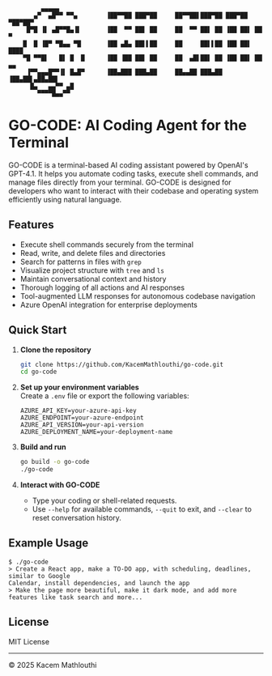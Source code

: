 ```
         ▄▄▄▄▄                                                              
       ▄▀  ▄█▀▀ ▀▀▄        ▐██▀▀██ ███▀██     ██▀▀██▌███▀██ ███▀██ ▀██▀██▀
     █▀█ ▐▌ ▄█▀▀█▄▐▌       ▐██  ▀▀ ██▌ ██     ██  ▀▀ ██▌ ██ ▐██ ██▌ ██  ▀
    █  █ ▐█▀ ▀█▄▄ ▀█       ▐██ ▄█▄ ██▌▌██     ██     ██▌▌██ ▐██ ██▌ ████
    ▀█ ▀▀█▌   █▌ █  █      ▐██ ▐██ ██▌ ██     ██  ▄█▌██▌ ██ ▐██ ██▌ ██ ▄▄
     ▐▀▀▄▄▄█▀▀▐▌ █▄█▀      ▐██▄███ ███▄██     ██▄▄██ ███▄██ ▐██▄██▌▄██▄██▌
      █▄   ▄▄▀▀ ▄█
        ▀▀▀▀█▄▄▀▀
```

# GO-CODE: AI Coding Agent for the Terminal

GO-CODE is a terminal-based AI coding assistant powered by OpenAI's GPT-4.1. It helps you automate coding tasks, execute shell commands, and manage files directly from your terminal. GO-CODE is designed for developers who want to interact with their codebase and operating system efficiently using natural language.

## Features

- Execute shell commands securely from the terminal
- Read, write, and delete files and directories
- Search for patterns in files with `grep`
- Visualize project structure with `tree` and `ls`
- Maintain conversational context and history
- Thorough logging of all actions and AI responses
- Tool-augmented LLM responses for autonomous codebase navigation
- Azure OpenAI integration for enterprise deployments

## Quick Start

1. **Clone the repository**
   ```bash
   git clone https://github.com/KacemMathlouthi/go-code.git
   cd go-code
   ```

2. **Set up your environment variables**  
   Create a `.env` file or export the following variables:
   ```
   AZURE_API_KEY=your-azure-api-key
   AZURE_ENDPOINT=your-azure-endpoint
   AZURE_API_VERSION=your-api-version
   AZURE_DEPLOYMENT_NAME=your-deployment-name
   ```

3. **Build and run**
   ```bash
   go build -o go-code
   ./go-code
   ```

4. **Interact with GO-CODE**
   - Type your coding or shell-related requests.
   - Use `--help` for available commands, `--quit` to exit, and `--clear` to reset conversation history.

## Example Usage

```shell
$ ./go-code
> Create a React app, make a TO-DO app, with scheduling, deadlines, similar to Google
Calendar, install dependencies, and launch the app
> Make the page more beautiful, make it dark mode, and add more features like task search and more... 
```

## License

MIT License

---

© 2025 Kacem Mathlouthi
